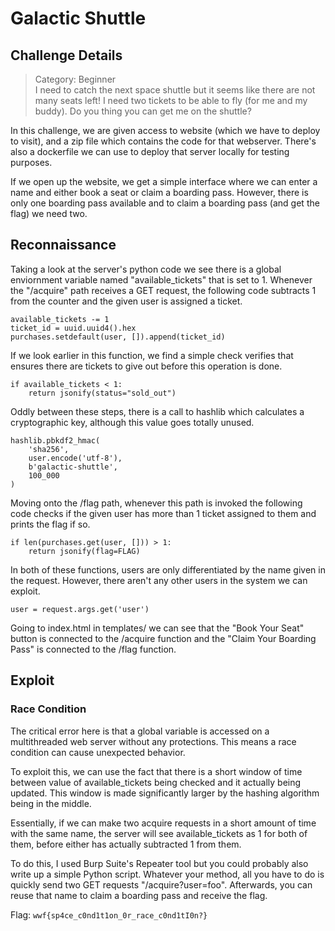 # Galactic Shuttle

## Challenge Details

> Category: Beginner \
> I need to catch the next space shuttle but it seems like there are not many seats left! I need two tickets to be able to fly (for me and my buddy). Do you thing you can get me on the shuttle?

In this challenge, we are given access to website (which we have to deploy to visit), and a zip file which contains the code for that webserver. There's also a dockerfile we can use to deploy that server locally for testing purposes.

If we open up the website, we get a simple interface where we can enter a name and either book a seat or claim a boarding pass. However, there is only one boarding pass available and to claim a boarding pass (and get the flag) we need two.

## Reconnaissance

Taking a look at the server's python code we see there is a global enviornment variable named "available_tickets" that is set to 1. Whenever the "/acquire" path receives a GET request, the following code subtracts 1 from the counter and the given user is assigned a ticket. 

```
available_tickets -= 1
ticket_id = uuid.uuid4().hex
purchases.setdefault(user, []).append(ticket_id)
```

If we look earlier in this function, we find a simple check verifies that ensures there are tickets to give out before this operation is done.

```
if available_tickets < 1:
    return jsonify(status="sold_out")
```

Oddly between these steps, there is a call to hashlib which calculates a cryptographic key, although this value goes totally unused.

```
hashlib.pbkdf2_hmac(
    'sha256',
    user.encode('utf-8'),
    b'galactic-shuttle',
    100_000
)
```

Moving onto the /flag path, whenever this path is invoked the following code checks if the given user has more than 1 ticket assigned to them and prints the flag if so.

```
if len(purchases.get(user, [])) > 1:
    return jsonify(flag=FLAG)
```

In both of these functions, users are only differentiated by the name given in the request. However, there aren't any other users in the system we can exploit.

```
user = request.args.get('user')
```

Going to index.html in templates/ we can see that the "Book Your Seat" button is connected to the /acquire function and the "Claim Your Boarding Pass" is connected to the /flag function.

## Exploit

### Race Condition

The critical error here is that a global variable is accessed on a multithreaded web server without any protections. This means a race condition can cause unexpected behavior.

To exploit this, we can use the fact that there is a short window of time between value of available_tickets being checked and it actually being updated. This window is made significantly larger by the hashing algorithm being in the middle.

Essentially, if we can make two acquire requests in a short amount of time with the same name, the server will see available_tickets as 1 for both of them, before either has actually subtracted 1 from them.

To do this, I used Burp Suite's Repeater tool but you could probably also write up a simple Python script. Whatever your method, all you have to do is quickly send two GET requests "/acquire?user=foo". Afterwards, you can reuse that name to claim a boarding pass and receive the flag.

Flag: `wwf{sp4ce_c0nd1t1on_0r_race_c0nd1tI0n?}`